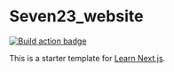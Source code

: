# Seven23_website

[![Build action badge](https://github.com/sebastienbarbier/seven23_website/actions/workflows/build.yml/badge.svg?branch=main)](https://github.com/sebastienbarbier/seven23_website/actions)

This is a starter template for [Learn Next.js](https://nextjs.org/learn).
